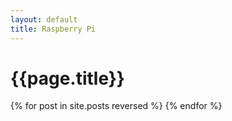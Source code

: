 ```yaml
---
layout: default
title: Raspberry Pi
---
```


{{page.title}}
===============

<datalist id="browsers">
  {% for post in site.posts reversed %}
    <option value="div-{{forloop.index}}">
  {% endfor %}
</datalist>

<div id="pagination-demo"></div>
 {% for post in site.posts reversed %}
    <div id="div-{{forloop.index}}" style="display:none;"> 
    	{{post.content}}
    </div>
 {% endfor %}

